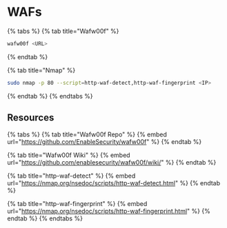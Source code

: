 # WAFs

{% tabs %}
{% tab title="Wafw00f" %}
```bash
wafw00f <URL>
```
{% endtab %}

{% tab title="Nmap" %}
```bash
sudo nmap -p 80 --script=http-waf-detect,http-waf-fingerprint <IP>
```
{% endtab %}
{% endtabs %}

## Resources

{% tabs %}
{% tab title="Wafw00f Repo" %}
{% embed url="https://github.com/EnableSecurity/wafw00f" %}
{% endtab %}

{% tab title="Wafw00f Wiki" %}
{% embed url="https://github.com/enablesecurity/wafw00f/wiki/" %}
{% endtab %}

{% tab title="http-waf-detect" %}
{% embed url="https://nmap.org/nsedoc/scripts/http-waf-detect.html" %}
{% endtab %}

{% tab title="http-waf-fingerprint" %}
{% embed url="https://nmap.org/nsedoc/scripts/http-waf-fingerprint.html" %}
{% endtab %}
{% endtabs %}
